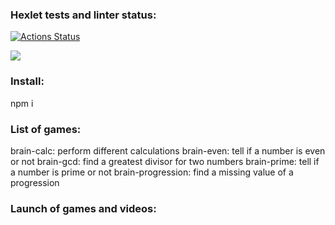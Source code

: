 ### Hexlet tests and linter status:
[![Actions Status](https://github.com/d4cenn/frontend-project-44/workflows/hexlet-check/badge.svg)](https://github.com/d4cenn/frontend-project-44/actions)

<a href="https://codeclimate.com/github/d4cenn/frontend-project-44/maintainability"><img src="https://api.codeclimate.com/v1/badges/fcc44c8e65fa84dbf84e/maintainability" /></a>

### Install:

npm i

### List of games:

brain-calc: perform different calculations
brain-even: tell if a number is even or not
brain-gcd: find a greatest divisor for two numbers
brain-prime: tell if a number is prime or not
brain-progression: find a missing value of a progression

### Launch of games and videos:
